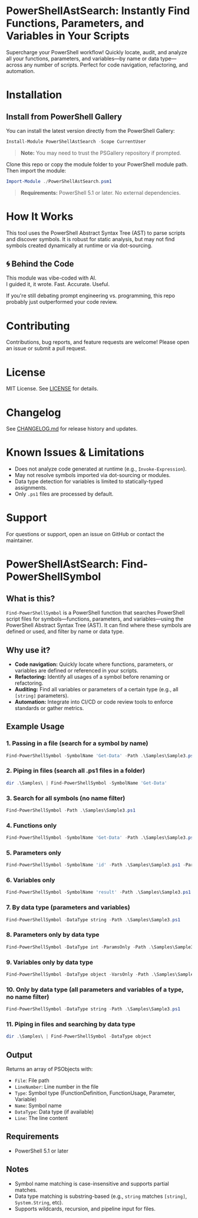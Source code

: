 
# PowerShellAstSearch: Instantly Find Functions, Parameters, and Variables in Your Scripts

Supercharge your PowerShell workflow! Quickly locate, audit, and analyze all your functions, parameters, and variables—by name or data type—across any number of scripts. Perfect for code navigation, refactoring, and automation.

# Installation

## Install from PowerShell Gallery

You can install the latest version directly from the PowerShell Gallery:

```powershell
Install-Module PowerShellAstSearch -Scope CurrentUser
```

> **Note:** You may need to trust the PSGallery repository if prompted.


Clone this repo or copy the module folder to your PowerShell module path. Then import the module:

```powershell
Import-Module ./PowerShellAstSearch.psm1
```

> **Requirements:** PowerShell 5.1 or later. No external dependencies.

# How It Works

This tool uses the PowerShell Abstract Syntax Tree (AST) to parse scripts and discover symbols. It is robust for static analysis, but may not find symbols created dynamically at runtime or via dot-sourcing.

## 🌀 Behind the Code

This module was vibe-coded with AI.  
I guided it, it wrote. Fast. Accurate. Useful.  

If you're still debating prompt engineering vs. programming, this repo probably just outperformed your code review.

# Contributing

Contributions, bug reports, and feature requests are welcome! Please open an issue or submit a pull request.

# License

MIT License. See [LICENSE](LICENSE) for details.

# Changelog

See [CHANGELOG.md](CHANGELOG.md) for release history and updates.

# Known Issues & Limitations

- Does not analyze code generated at runtime (e.g., `Invoke-Expression`).
- May not resolve symbols imported via dot-sourcing or modules.
- Data type detection for variables is limited to statically-typed assignments.
- Only `.ps1` files are processed by default.

# Support

For questions or support, open an issue on GitHub or contact the maintainer.

# PowerShellAstSearch: Find-PowerShellSymbol

## What is this?

`Find-PowerShellSymbol` is a PowerShell function that searches PowerShell script files for symbols—functions, parameters, and variables—using the PowerShell Abstract Syntax Tree (AST). It can find where these symbols are defined or used, and filter by name or data type.

## Why use it?

- **Code navigation:** Quickly locate where functions, parameters, or variables are defined or referenced in your scripts.
- **Refactoring:** Identify all usages of a symbol before renaming or refactoring.
- **Auditing:** Find all variables or parameters of a certain type (e.g., all `[string]` parameters).
- **Automation:** Integrate into CI/CD or code review tools to enforce standards or gather metrics.

## Example Usage

### 1. Passing in a file (search for a symbol by name)
```powershell
Find-PowerShellSymbol -SymbolName 'Get-Data' -Path .\Samples\Sample3.ps1
```

### 2. Piping in files (search all .ps1 files in a folder)
```powershell
dir .\Samples\ | Find-PowerShellSymbol -SymbolName 'Get-Data'
```

### 3. Search for all symbols (no name filter)
```powershell
Find-PowerShellSymbol -Path .\Samples\Sample3.ps1
```

### 4. Functions only
```powershell
Find-PowerShellSymbol -SymbolName 'Get-Data' -Path .\Samples\Sample3.ps1 -FunctionsOnly
```

### 5. Parameters only
```powershell
Find-PowerShellSymbol -SymbolName 'id' -Path .\Samples\Sample3.ps1 -ParamsOnly
```

### 6. Variables only
```powershell
Find-PowerShellSymbol -SymbolName 'result' -Path .\Samples\Sample3.ps1 -VarsOnly
```

### 7. By data type (parameters and variables)
```powershell
Find-PowerShellSymbol -DataType string -Path .\Samples\Sample3.ps1
```

### 8. Parameters only by data type
```powershell
Find-PowerShellSymbol -DataType int -ParamsOnly -Path .\Samples\Sample3.ps1
```

### 9. Variables only by data type
```powershell
Find-PowerShellSymbol -DataType object -VarsOnly -Path .\Samples\Sample3.ps1
```

### 10. Only by data type (all parameters and variables of a type, no name filter)
```powershell
Find-PowerShellSymbol -DataType string -Path .\Samples\Sample3.ps1
```

### 11. Piping in files and searching by data type
```powershell
dir .\Samples\ | Find-PowerShellSymbol -DataType object
```

## Output
Returns an array of PSObjects with:
- `File`: File path
- `LineNumber`: Line number in the file
- `Type`: Symbol type (FunctionDefinition, FunctionUsage, Parameter, Variable)
- `Name`: Symbol name
- `DataType`: Data type (if available)
- `Line`: The line content

## Requirements
- PowerShell 5.1 or later

## Notes
- Symbol name matching is case-insensitive and supports partial matches.
- Data type matching is substring-based (e.g., `string` matches `[string]`, `System.String`, etc).
- Supports wildcards, recursion, and pipeline input for files.
